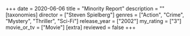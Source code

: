 +++
date = 2020-06-06
title = "Minority Report"
description = ""
[taxonomies]
director = ["Steven Spielberg"] 
genres = ["Action", "Crime", "Mystery", "Thriller", "Sci-Fi"]
release_year = ["2002"]
my_rating = ["3"]
movie_or_tv = ["Movie"]
[extra]
reviewed = false
+++

